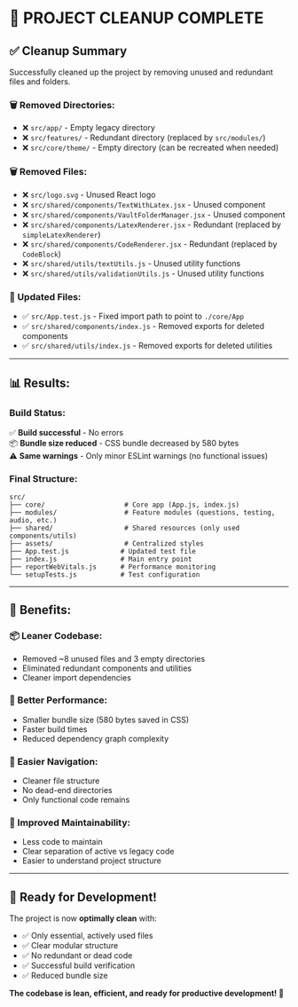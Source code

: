 # 🧹 PROJECT CLEANUP COMPLETE

## ✅ **Cleanup Summary**

Successfully cleaned up the project by removing unused and redundant files and folders.

### **🗑️ Removed Directories:**
- ❌ `src/app/` - Empty legacy directory
- ❌ `src/features/` - Redundant directory (replaced by `src/modules/`)
- ❌ `src/core/theme/` - Empty directory (can be recreated when needed)

### **🗑️ Removed Files:**
- ❌ `src/logo.svg` - Unused React logo
- ❌ `src/shared/components/TextWithLatex.jsx` - Unused component
- ❌ `src/shared/components/VaultFolderManager.jsx` - Unused component  
- ❌ `src/shared/components/LatexRenderer.jsx` - Redundant (replaced by `simpleLatexRenderer`)
- ❌ `src/shared/components/CodeRenderer.jsx` - Redundant (replaced by `CodeBlock`)
- ❌ `src/shared/utils/textUtils.js` - Unused utility functions
- ❌ `src/shared/utils/validationUtils.js` - Unused utility functions

### **🔧 Updated Files:**
- ✅ `src/App.test.js` - Fixed import path to point to `./core/App`
- ✅ `src/shared/components/index.js` - Removed exports for deleted components
- ✅ `src/shared/utils/index.js` - Removed exports for deleted utilities

---

## 📊 **Results:**

### **Build Status:**
✅ **Build successful** - No errors  
📦 **Bundle size reduced** - CSS bundle decreased by 580 bytes  
⚠️ **Same warnings** - Only minor ESLint warnings (no functional issues)

### **Final Structure:**
```
src/
├── core/                    # Core app (App.js, index.js)
├── modules/                 # Feature modules (questions, testing, audio, etc.)
├── shared/                  # Shared resources (only used components/utils)
├── assets/                  # Centralized styles
├── App.test.js             # Updated test file
├── index.js                # Main entry point
├── reportWebVitals.js      # Performance monitoring
└── setupTests.js           # Test configuration
```

---

## 🎯 **Benefits:**

### **📦 Leaner Codebase:**
- Removed ~8 unused files and 3 empty directories
- Eliminated redundant components and utilities
- Cleaner import dependencies

### **🚀 Better Performance:**
- Smaller bundle size (580 bytes saved in CSS)
- Faster build times
- Reduced dependency graph complexity

### **🧭 Easier Navigation:**
- Cleaner file structure
- No dead-end directories
- Only functional code remains

### **🔧 Improved Maintainability:**
- Less code to maintain
- Clear separation of active vs legacy code
- Easier to understand project structure

---

## 🎉 **Ready for Development!**

The project is now **optimally clean** with:
- ✅ Only essential, actively used files
- ✅ Clear modular structure  
- ✅ No redundant or dead code
- ✅ Successful build verification
- ✅ Reduced bundle size

**The codebase is lean, efficient, and ready for productive development! 🚀**
